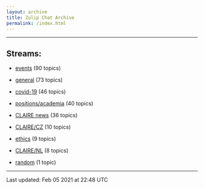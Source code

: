 ```yaml
---
layout: archive
title: Zulip Chat Archive
permalink: /index.html
---
```


---

## Streams:

* [events](stream/201207-events/index.html) (90 topics)

* [general](stream/201199-general/index.html) (73 topics)

* [covid-19](stream/226112-covid-19/index.html) (46 topics)

* [positions/academia](stream/203258-positions/academia/index.html) (40 topics)

* [CLAIRE news](stream/201957-CLAIRE-news/index.html) (36 topics)

* [CLAIRE/CZ](stream/203399-CLAIRE/CZ/index.html) (10 topics)

* [ethics](stream/228366-ethics/index.html) (9 topics)

* [CLAIRE/NL](stream/203255-CLAIRE/NL/index.html) (8 topics)

* [random](stream/202125-random/index.html) (1 topic)

<hr><p>Last updated: Feb 05 2021 at 22:48 UTC</p>